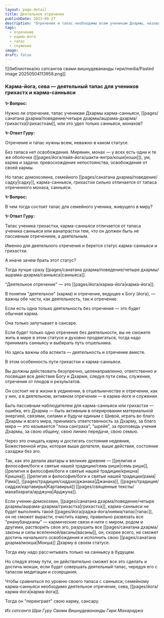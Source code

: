 ```yaml
---
layout: page-detail
title: Деятельное отречение
publishDate: 2023-09-27
description: "Отречение и тапас необходимы всем ученикам Дхармы, независимо от статуса: и мирянам, и монахам. Для грихастхи и карма-санньяси тапас должен быть деятельным — это путь карма-йоги, где сочетаются активное служение, ответственность, отречение от плодов и посвящение всех действий Богу. Такой путь очищает карму, развязывает кармические связи и ведет к освобождению, если сочетать его с медитацией и созерцанием. Без деятельного отречения семейный ученик не сможет реализовать свою Мокша Дхарму и очистить эго."
tags:
  - отречение
  - карма-йога
  - тапас
  - служение
image: 
draft: false
---
```

![[библиотека/из сатсангов свами вишнудевананды гири/media/Pasted image 20250504113958.png]]
  
### **Карма-йога, сева — деятельный тапас для учеников грихастх и карма-санньяси** 

**✨ Вопрос:** 

 Нужно ли отречение, тапас ученикам Дхармы карма-санньяси, [[pages/санатана дхарма/поведение/четыре дхармы/ашрама-дхарма/грихастха|грихастхам]], или это удел только санньяси, монахов?

  
**✨ Ответ Гуру:** 

 Отречение и тапас нужны всем, неважно в каком статусе.

 Без тапаса нет освобождения. Мирянин, монах — у всех есть одни и те же оболочки ([[pages/йога/лайя-йога/шакти-янтра/коши|коши]]), ум, карма и задачи: превосхождение непостоянства, освобождение от своей кармы.

 Но тапас домохозяина, семейного [[pages/санатана дхарма/поведение/садху|садху]], карма-санньяси, грихастхи сильно отличается от тапаса отреченного монаха, санньяси.

  
**✨ Вопрос:** 

 В чем тогда состоит тапас для семейного ученика, живущего в миру?

  
**✨ Ответ Гуру:** 

 Тапас ученика грихастхи, карма-санньяси отличается от тапаса ученика санньяси или ванапрастхи тем, что он должен быть не пассивным отречением, а деятельным.

 Именно для деятельного отречения и берется статус карма-санньяси и грихастхи.

 А иначе зачем брать этот статус?

 Тогда лучше сразу [[pages/санатана дхарма/поведение/четыре дхармы/ашрама-дхарма/санньяса|санньяса]].

 "Деятельное отречение" — это [[pages/йога/карма-йога|карма-йога]].

 В понятии "деятельное" (карма) и отречение, ведущее к Богу (йога), — важны обе части, как деятельность, так и отречение.

 Если есть одна только деятельность без отречения — это будет обычная карма.

 Она только запутывает в сансаре.

 Если будет только одно отречение без деятельности, вы не сможете жить в мире в этом статусе и духовно продвигаться, тогда надо принимать санньясу и выбирать путь отшельника.

 Но здесь важны оба аспекта — деятельность и отречение вместе.

 В этом особенность пути грихастхи и карма-санньяси.

 Вы должны действовать безупречно, целенаправленно, ответственно и посвящая все действия Богу и Дхарме, следуя пути севы, служения, отречения от плодов и результатов.

 Он состоит не в жизни в уединении, в отшельничестве и отречении, как у них, а в деятельном, активном отречении — в карма-йоге и служении.

 Быть пассивным наблюдателем для карма-санньяси или грихастхи — ошибка, его Дхарма — быть активным в оперировании материальной энергией, связями, силами и будучи единым с Шивой, играть во благо Дхармы и всего мира, принимать ответственность за Дхарму, за благо мира — это называется "лока санграха", "шрейя", за проповедь учения Дхармы, за свою общину, свою линию передачи, свою семью.

 Через это очищать карму и достигать состояния недеяния, Божественной игры, которая выше делателя, выше действия, состояние сахаджи без эго.

 Так, как это делали аватары и великие древние — [[религия и философия/боги и святые нашей традиции/семь риши|семь риши]], [[религия и философия/боги и святые нашей традиции/кришна|Кришна]], [[религия и философия/боги и святые нашей традиции/рама|Рама]], [[pages/традиция/сиддхи/джанака|Джанака]], [[pages/традиция/сиддхи/картавирья|Картавирья]] [[pages/священные тексты/махабхарата/арджуна|Арджуна]].

 Если ученик-домохозяин, [[pages/санатана дхарма/поведение/четыре дхармы/ашрама-дхарма/грихастха|грихастха]], карма-санньяси не будет выполнять такой [[pages/йога/раджа-йога/нияма/тапас|тапас]], он не сможет вырасти, очистить карму, правильно развязать все "рнанубандханы" — кармические связи и нити с миром, родом и другими, растворить свое эго, разрушить все [[pages/санатана дхарма/законы и силы вселенной/васаны|васаны]], он, скорее всего, не сможет достичь начального освобождения и исполнить свою [[pages/санатана дхарма/мокша|Мокша]] Дхарму в своем статусе.

 Тогда ему надо рассчитывать только на санньясу в будущем.

 Но следуя этому пути, он действительно сможет все это сделать и достичь мокши, если будет совершать деятельный тапас, чередуя его с тапасом медитации и созерцания.

 Чтобы сравниться по уровню своего тапаса с санньяси, семейному карма-санньяси необходимо деятельное отречение, сева, [[pages/йога/карма-йога|карма-йога]].

 Тогда он "переиграет" свою карму, сансару.

*Из сатсанга Шри Гуру Свами Вишнудевананды Гири Махараджа*
